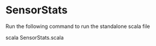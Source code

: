 # SensorStats

Run the following command to run the standalone scala file

scala SensorStats.scala <Path to Sensor-data-directory>
